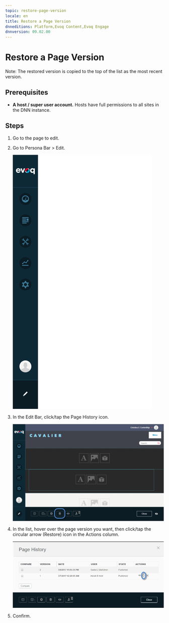 ```yaml
---
topic: restore-page-version
locale: en
title: Restore a Page Version
dnneditions: Platform,Evoq Content,Evoq Engage
dnnversion: 09.02.00
---
```


# Restore a Page Version

Note: The restored version is copied to the top of the list as the most recent version.

## Prerequisites

*   **A host / super user account.** Hosts have full permissions to all sites in the DNN instance.

## Steps

1.  Go to the page to edit.
2.  Go to Persona Bar \> Edit.
    
    ![Persona Bar > Edit](/images/scr-pbar-all-Edit-E91.png)
    
3.  In the Edit Bar, click/tap the Page History icon.
    
      
    
    ![Page History icon](/images/scr-pb-EditBar-PageHistory.png)
    
      
    
4.  In the list, hover over the page version you want, then click/tap the circular arrow (Restore) icon in the Actions column.
    
      
    
    ![Page History > Actions — Restore](/images/scr-Pages-pageversioning-rollback-E90.png)
    
      
    
5.  Confirm.